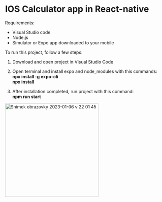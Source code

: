 # IOS Calculator app in React-native

Requirements: 
- Visual Studio code
- Node.js
- Simulator or Expo app downloaded to your mobile

To run this project, follow a few steps:

1. Download and open project in Visual Studio Code

2. Open terminal and install expo and node_modules with this commands: <br />
<strong> npx install -g expo-cli </strong> <br />
<strong> npx install </strong>

3. After installation completed, run project with this command: <br />
<strong>npm run start</strong>

<img width="303" alt="Snímek obrazovky 2023-01-06 v 22 01 45" src="https://user-images.githubusercontent.com/85417606/211099370-1bb63fcd-279e-40d4-b9af-82790e022078.png">
